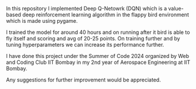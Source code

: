 In this repository I implemented Deep Q-Netowrk (DQN) which is a value-based deep reinforcement learning algorithm in the flappy bird environment which is made using pygame.

I trained the model for around 40 hours and on running after it bird is able to fly itself and scoring and avg of 20-25 points.
On training further and by tuning hyperparameters we can increase its performance further.

I have done this project under the Summer of Code 2024  organized by Web and Coding Club IIT Bombay in my 2nd year of Aerospace Engineering at IIT Bombay.

Any suggestions for further improvement would be appreciated.
